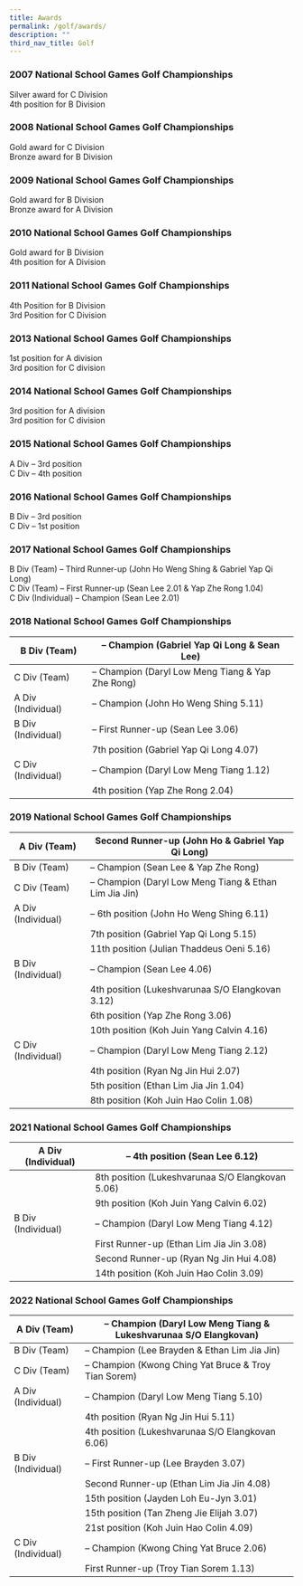 ```yaml
---
title: Awards
permalink: /golf/awards/
description: ""
third_nav_title: Golf
---
```

### 2007 National School Games Golf Championships

Silver award for C Division  <br>
4th position for B Division

### 2008 National School Games Golf Championships

Gold award for C Division  <br>
Bronze award for B Division

### 2009 National School Games Golf Championships

Gold award for B Division  
Bronze award for A Division

### 2010 National School Games Golf Championships

Gold award for B Division  <br>
4th position for A Division

### 2011 National School Games Golf Championships

4th Position for B Division <br>
3rd Position for C Division

### 2013 National School Games Golf Championships

1st position for A division <br>
3rd position for C division

### 2014 National School Games Golf Championships

3rd position for A division <br>
3rd position for C division

### 2015 National School Games Golf Championships

A Div – 3rd position <br>
C Div – 4th position

### 2016 National School Games Golf Championships

B Div – 3rd position <br>
C Div – 1st position

### 2017 National School Games Golf Championships

B Div (Team) – Third Runner-up (John Ho Weng Shing & Gabriel Yap Qi Long) <br>
C Div (Team) – First Runner-up (Sean Lee 2.01 & Yap Zhe Rong 1.04) <br>
C Div (Individual) – Champion (Sean Lee 2.01)

### 2018 National School Games Golf Championships

<table>
<thead>
  <tr>
    <th>B Div (Team)</th>
    <th>– Champion (Gabriel Yap Qi Long &amp; Sean Lee)</th>
  </tr>
</thead>
<tbody>
  <tr>
    <td>C Div (Team)</td>
    <td>– Champion (Daryl Low Meng Tiang &amp; Yap Zhe Rong)</td>
  </tr>
  <tr>
    <td>A Div (Individual)</td>
    <td>– Champion (John Ho Weng Shing 5.11)</td>
  </tr>
  <tr>
    <td>B Div (Individual)</td>
    <td>– First Runner-up (Sean Lee 3.06)</td>
  </tr>
  <tr>
    <td></td>
    <td>7th position (Gabriel Yap Qi Long 4.07)</td>
  </tr>
  <tr>
    <td>C Div (Individual)</td>
    <td>– Champion (Daryl Low Meng Tiang 1.12)</td>
  </tr>
  <tr>
    <td></td>
    <td>4th position (Yap Zhe Rong 2.04)</td>
  </tr>
</tbody>
</table>

### 2019 National School Games Golf Championships

<table>
<thead>
  <tr>
    <th>A Div (Team)</th>
    <th>Second Runner-up (John Ho &amp; Gabriel Yap Qi Long)</th>
  </tr>
</thead>
<tbody>
  <tr>
    <td>B Div (Team)</td>
    <td>– Champion (Sean Lee &amp; Yap Zhe Rong)</td>
  </tr>
  <tr>
    <td>C Div (Team)</td>
    <td>– Champion (Daryl Low Meng Tiang &amp; Ethan Lim Jia Jin)</td>
  </tr>
  <tr>
    <td>A Div (Individual)</td>
    <td>– 6th position (John Ho Weng Shing 6.11)</td>
  </tr>
  <tr>
    <td></td>
    <td> 7th position (Gabriel Yap Qi Long 5.15)</td>
  </tr>
  <tr>
    <td></td>
    <td>11th position (Julian Thaddeus Oeni 5.16)</td>
  </tr>
  <tr>
    <td>B Div (Individual)</td>
    <td>– Champion (Sean Lee 4.06)</td>
  </tr>
  <tr>
    <td></td>
    <td>4th position (Lukeshvarunaa S/O Elangkovan 3.12)</td>
  </tr>
  <tr>
    <td></td>
    <td>6th position (Yap Zhe Rong 3.06)</td>
  </tr>
  <tr>
    <td></td>
    <td>10th position (Koh Juin Yang Calvin 4.16)</td>
  </tr>
  <tr>
    <td>C Div (Individual)</td>
    <td>– Champion (Daryl Low Meng Tiang 2.12)</td>
  </tr>
  <tr>
    <td></td>
    <td>4th position (Ryan Ng Jin Hui 2.07)</td>
  </tr>
  <tr>
    <td></td>
    <td>5th position (Ethan Lim Jia Jin 1.04)</td>
  </tr>
  <tr>
    <td></td>
    <td>8th position (Koh Juin Hao Colin 1.08)</td>
  </tr>
</tbody>
</table>

### 2021 National School Games Golf Championships

<table>
<thead>
  <tr>
    <th>A Div (Individual)</th>
    <th>– 4th position (Sean Lee 6.12)</th>
  </tr>
</thead>
<tbody>
  <tr>
    <td></td>
    <td>8th position (Lukeshvarunaa S/O Elangkovan 5.06)</td>
  </tr>
  <tr>
    <td></td>
    <td>9th position (Koh Juin Yang Calvin 6.02)</td>
  </tr>
  <tr>
    <td>B Div (Individual)</td>
    <td>– Champion (Daryl Low Meng Tiang 4.12)</td>
  </tr>
  <tr>
    <td></td>
    <td>First Runner-up (Ethan Lim Jia Jin 3.08)</td>
  </tr>
  <tr>
    <td></td>
    <td>Second Runner-up (Ryan Ng Jin Hui 4.08)</td>
  </tr>
  <tr>
    <td></td>
    <td>14th position (Koh Juin Hao Colin 3.09)</td>
  </tr>
</tbody>
</table>

### 2022 National School Games Golf Championships

<table>
<thead>
  <tr>
    <th>A Div (Team)</th>
    <th>– Champion (Daryl Low Meng Tiang &amp; Lukeshvarunaa S/O Elangkovan)</th>
  </tr>
</thead>
<tbody>
  <tr>
    <td>B Div (Team)</td>
    <td>– Champion (Lee Brayden &amp; Ethan Lim Jia Jin)</td>
  </tr>
  <tr>
    <td>C Div (Team)</td>
    <td>– Champion (Kwong Ching Yat Bruce &amp; Troy Tian Sorem)</td>
  </tr>
  <tr>
    <td>A Div (Individual)</td>
    <td>– Champion (Daryl Low Meng Tiang 5.10)</td>
  </tr>
  <tr>
    <td></td>
    <td>4th position (Ryan Ng Jin Hui 5.11)</td>
  </tr>
  <tr>
    <td></td>
    <td>4th position (Lukeshvarunaa S/O Elangkovan 6.06)</td>
  </tr>
  <tr>
    <td>B Div (Individual)</td>
    <td>– First Runner-up (Lee Brayden 3.07)</td>
  </tr>
  <tr>
    <td></td>
    <td>Second Runner-up (Ethan Lim Jia Jin 4.08)</td>
  </tr>
  <tr>
    <td></td>
    <td>15th position (Jayden Loh Eu-Jyn 3.01)</td>
  </tr>
  <tr>
    <td></td>
    <td>15th position (Tan Zheng Jie Elijah 3.07)</td>
  </tr>
  <tr>
    <td></td>
    <td>21st position (Koh Juin Hao Colin 4.09)</td>
  </tr>
  <tr>
    <td>C Div (Individual)</td>
    <td>– Champion (Kwong Ching Yat Bruce 2.06)</td>
  </tr>
  <tr>
    <td></td>
    <td>First Runner-up (Troy Tian Sorem 1.13)</td>
  </tr>
</tbody>
</table>